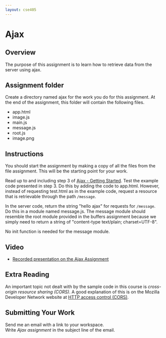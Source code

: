 ```yaml
---
layout: cse405
---
```


# Ajax

## Overview

The purpose of this assignment is to learn how to retrieve data from the server using ajax.

## Assignment folder

Create a directory named ajax for the work you do for this assignment. At the end of the assignment, this folder will contain the following files.

* app.html
* image.js
* main.js
* message.js
* root.js
* image.png

## Instructions

You should start the assignment by making a copy of all the files from the file assignment. This will be the starting point for your work.

Read up to and including step 3 of [Ajax - Getting Started](https://developer.mozilla.org/en-US/docs/AJAX/Getting_Started). Test the example code presented in step 3. Do this by adding the code to app.html. However, instead of requesting test.html as in the example code, request a resource that is retrievable through the path `/message`.

In the server code, return the string "hello ajax" for requests for `/message`. Do this in a module named message.js. The message module should resemble the root module provided in the buffers assignment because we simply need to return a string of "content-type text/plain; charset=UTF-8".

No init function is needed for the message module.

## Video

* [Recorded presentation on the Ajax Assignment](http://youtu.be/jWCkdjIUZa4)

## Extra Reading

An important topic not dealt with by the sample code in this course is
_cross-origin resource sharing (CORS)_.  A good explanation of this
is on the Mozilla Developer Network website at
[HTTP access control (CORS)](https://developer.mozilla.org/en-US/docs/Web/HTTP/Access_control_CORS).

## Submitting Your Work

Send me an email with a link to your workspace.  
Write _Ajax assignment_ in the subject line of the email.

